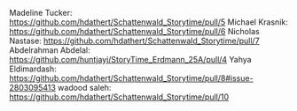 Madeline Tucker: https://github.com/hdathert/Schattenwald_Storytime/pull/5
Michael Krasnik: https://github.com/hdathert/Schattenwald_Storytime/pull/6
Nicholas Nastase: https://github.com/hdathert/Schattenwald_Storytime/pull/7
Abdelrahman Abdelal: https://github.com/huntjayj/StoryTime_Erdmann_25A/pull/4
Yahya Eldimardash: https://github.com/hdathert/Schattenwald_Storytime/pull/8#issue-2803095413
wadood saleh: https://github.com/hdathert/Schattenwald_Storytime/pull/10